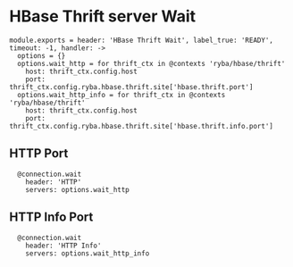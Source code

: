
# HBase Thrift server Wait

    module.exports = header: 'HBase Thrift Wait', label_true: 'READY', timeout: -1, handler: ->
      options = {}
      options.wait_http = for thrift_ctx in @contexts 'ryba/hbase/thrift'
        host: thrift_ctx.config.host
        port: thrift_ctx.config.ryba.hbase.thrift.site['hbase.thrift.port']
      options.wait_http_info = for thrift_ctx in @contexts 'ryba/hbase/thrift'
        host: thrift_ctx.config.host
        port: thrift_ctx.config.ryba.hbase.thrift.site['hbase.thrift.info.port']

## HTTP Port

      @connection.wait
        header: 'HTTP'
        servers: options.wait_http

## HTTP Info Port

      @connection.wait
        header: 'HTTP Info'
        servers: options.wait_http_info
